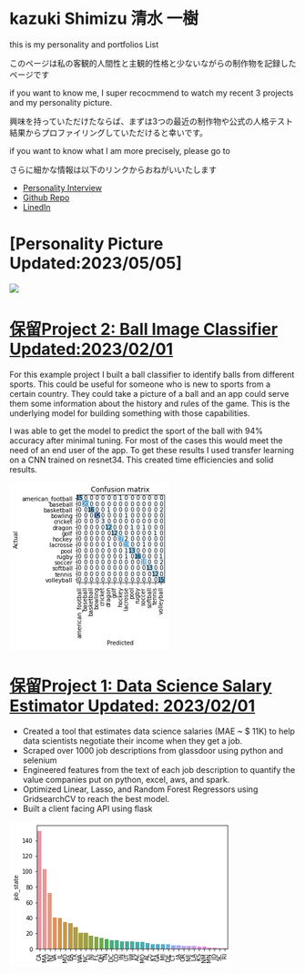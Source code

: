 # kazuki Shimizu 清水 一樹　


this is my personality and portfolios List

このページは私の客観的人間性と主観的性格と少ないながらの制作物を記録したページです



if you want to know me, I super recocmmend to watch my recent 3 projects and my personality picture.

興味を持っていただけたならば、まずは3つの最近の制作物や公式の人格テスト結果からプロファイリングしていただけると幸いです。


if you want to know what I am more precisely, please go to 

さらに細かな情報は以下のリンクからおねがいいたします

* [Personality Interview](https://github.com/Kazuki-Shimizu513/kazuki.github.io/tree/main/PersonalityQuestions) 
* [Github Repo](https://github.com/Kazuki-Shimizu513)
* [LinedIn](https://www.linkedin.com/in/kazuki-shimizu-116a58273/)


# [Personality Picture  Updated:2023/05/05]
![](https://github.com/Kazuki-Shimizu513/kazuki.github.io/blob/main/images/%E3%82%B9%E3%82%AF%E3%83%AA%E3%83%BC%E3%83%B3%E3%82%B7%E3%83%A7%E3%83%83%E3%83%88%202023-05-05%20182523.png)

# [保留Project 2: Ball Image Classifier  Updated:2023/02/01](https://github.com/PlayingNumbers/ball_image_classifier) 
For this example project I built a ball classifier to identify balls from different sports. This could be useful for someone who is new to sports from a certain country. They could take a picture of a ball and an app could serve them some information about the history and rules of the game. This is the underlying model for building something with those capabilities. 

I was able to get the model to predict the sport of the ball with 94% accuracy after minimal tuning. For most of the cases this would meet the need of an end user of the app. To get these results I used transfer learning on a CNN trained on resnet34. This created time efficiencies and solid results. 

![](/images/matrix_results.png)

# [保留Project 1: Data Science Salary Estimator Updated: 2023/02/01](https://github.com/PlayingNumbers/ds_salary_proj) 
* Created a tool that estimates data science salaries (MAE ~ $ 11K) to help data scientists negotiate their income when they get a job.
* Scraped over 1000 job descriptions from glassdoor using python and selenium
* Engineered features from the text of each job description to quantify the value companies put on python, excel, aws, and spark. 
* Optimized Linear, Lasso, and Random Forest Regressors using GridsearchCV to reach the best model. 
* Built a client facing API using flask 

![](/images/positions_by_state.png)

